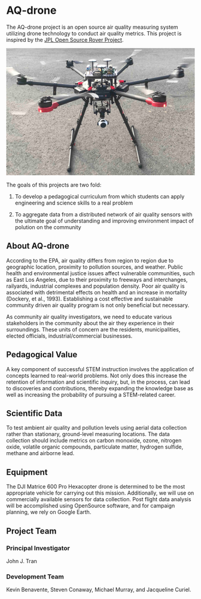 # AQ-drone

The AQ-drone project is an open source air quality measuring system utilizing drone technology to conduct air quality metrics.  This project is inspired by the [JPL Open Source Rover Project](https://github.com/nasa-jpl/open-source-rover).

<img src="images/drone.jpg" width="800">

The goals of this projects are two fold:

1. To develop a pedagogical curriculum from which students can apply engineering and science skills to a real problem

2. To aggregate data from a distributed network of air quality sensors with the ultimate goal of understanding and improving environment impact of polution on the community

## About AQ-drone

According to the EPA, air quality differs from region to region due to geographic location, proximity to pollution sources, and weather. Public health and environmental justice issues affect vulnerable communities, such as East Los Angeles, due to their proximity to freeways and interchanges, railyards, industrial complexes and population density. Poor air quality is associated with detrimental effects on health and an increase in mortality (Dockery, et al., 1993). Establishing a cost effective and sustainable community driven air quality program is not only beneficial but necessary.

As community air quality investigators, we need to educate various stakeholders in the community about the air they experience in their surroundings. These units of concern are the residents, municipalities, elected officials, industrial/commercial businesses.

## Pedagogical Value

A key component of successful STEM instruction involves the application of concepts learned to real-world problems. Not only does this increase the retention of information and scientific inquiry, but, in the process, can lead to discoveries and contributions, thereby expanding the knowledge base as well as increasing the probability of pursuing a STEM-related career. 

## Scientific Data

To test ambient air quality and pollution levels using aerial data collection rather than stationary, ground-level measuring locations.
The data collection should include metrics on carbon monoxide, ozone, nitrogen oxide, volatile organic compounds, particulate matter, hydrogen sulfide, methane and airborne lead. 

## Equipment

The DJI Matrice 600 Pro Hexacopter drone is determined to be the most appropriate vehicle for carrying out this mission. Additionally, we will use on commercially available sensors for data collection. Post flight data analysis will be accomplished using OpenSource software, and for campaign planning, we rely on Google Earth.

## Project Team

### Principal Investigator

John J. Tran

### Development Team

Kevin Benavente, Steven Conaway, Michael Murray, and Jacqueline Curiel.

